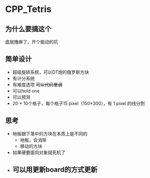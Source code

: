 # CPP_Tetris


## 为什么要搞这个

底层撸麻了，开个能动的坑

## 简单设计

- 超级旋转系统，可以DT炮的俄罗斯方块
- 有计分系统
- 有难度选项 ~~可以代码里调~~
- 可以hold one
- 可以预测
- 20 * 10个格子，每个格子15 pixel（150*300），有 1 pixel 的线分割

## 思考

- 地板跟下落中的方块在本质上是不同的
  - 地板，会消除
  - 移动的方块
- 如果硬要面向对象就死机了
- 可以用更新board的方式更新
  - 

